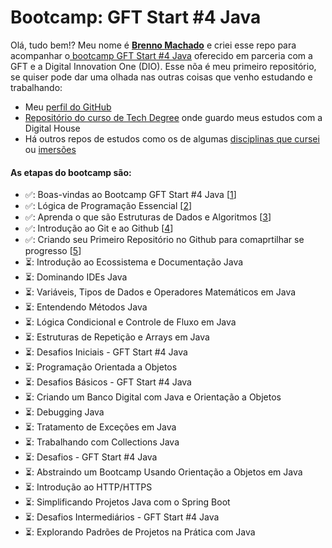 # Bootcamp: GFT Start #4 Java

Olá, tudo bem!? Meu nome é [__Brenno Machado__](https://github.com/brennomachado) e criei esse repo para acompanhar o[ bootcamp GFT Start #4 Java](https://web.dio.me/track/gft-start-4-java) oferecido em parceria com a GFT e a Digital Innovation One (DIO).
Esse nõa é meu primeiro repositório, se quiser pode dar uma olhada nas outras coisas que venho estudando e trabalhando:
- Meu [perfil do GitHub](https://github.com/brennomachado)
- [Repositório do curso de Tech Degree](https://github.com/brennomachado/DigitalHouse) onde guardo meus estudos com a Digital House
- Há outros repos de estudos como os de algumas [disciplinas que cursei](https://github.com/brennomachado/USP-Disciplinas) ou [imersões](https://github.com/brennomachado/matrixchat-alura)


#### As etapas do bootcamp são:
- ✅: Boas-vindas ao Bootcamp GFT Start #4 Java [[1](./certificados/01-86765F16.pdf)]
- ✅: Lógica de Programação Essencial [[2](./certificados/02-37DBA2F6.pdf)]
- ✅: Aprenda o que são Estruturas de Dados e Algoritmos [[3](certificados/03-88AC6E3B.pdf)]
- ✅: Introdução ao Git e ao Github [[4](./certificados/04-5001A304.pdf)]
- ✅: Criando seu Primeiro Repositório no Github para comaprtilhar se progresso [[5](./certificados/05-BDA35ED7.pdf)]
- ⏳: Introdução ao Ecossistema e Documentação Java
- ⏳: Dominando IDEs Java
- ⏳: Variáveis, Tipos de Dados e Operadores Matemáticos em Java
- ⏳: Entendendo Métodos Java
- ⏳: Lógica Condicional e Controle de Fluxo em Java
- ⏳: Estruturas de Repetição e Arrays em Java
- ⏳: Desafios Iniciais - GFT Start #4 Java
- ⏳: Programação Orientada a Objetos
- ⏳: Desafios Básicos - GFT Start #4 Java
- ⏳: Criando um Banco Digital com Java e Orientação a Objetos
- ⏳: Debugging Java
- ⏳: Tratamento de Exceções em Java
- ⏳: Trabalhando com Collections Java
- ⏳: Desafios - GFT Start #4 Java
- ⏳: Abstraindo um Bootcamp Usando Orientação a Objetos em Java
- ⏳: Introdução ao HTTP/HTTPS
- ⏳: Simplificando Projetos Java com o Spring Boot
- ⏳: Desafios Intermediários - GFT Start #4 Java
- ⏳: Explorando Padrões de Projetos na Prática com Java

